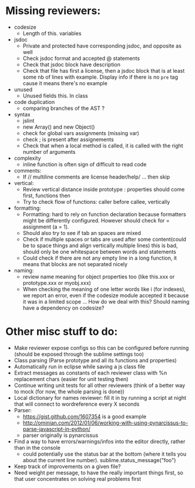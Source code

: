 Missing reviewers:
==================

- codesize
	- Length of this. variables
- jsdoc
	- Private and protected have corresponding jsdoc, and opposite as well
	- Check jsdoc format and accepted @ statements
	- Check that jsdoc block have description
	- Check that file has first a license, then a jsdoc block that is at least some nb of lines with example. Display info if there is no `pre` tag cause it means there's no example
- unused
	- Unused fields this. In class
- code duplication
	- comparing branches of the AST ?
- syntax
	- jslint
	- new Array() and new Object()
	- check for global vars assignments (missing var)
	- check ; is present after assignements
	- Check that when a local method is called, it is called with the right number of arguments
- complexity
	- inline function is often sign of difficult to read code
- comments:
	- If // multiline comments are license header/help/ ... then skip
- vertical:
	- Review vertical distance inside prototype : properties should come first, functions then
	- Try to check flow of functions: caller before callee, vertically
- formatting:
	- Formatting: hard to rely on function declaration because formatters might be differently configured. However should check for = assignment (a = 1).
	- Should also try to see if tab an spaces are mixed
	- Check if multiple spaces or tabs are used after some content(could be to space things and align vertically multiple lines) this is bad, should only be one whitespace between words and statements
	- Could check if there are not any empty line in a long function, it means that blocks are not separated nicely
- naming:
	- review name meaning for object properties too (like this.xxx or prototype.xxx or myobj.xxx)
	- When checking the meaning of one letter words like i (for indexes), we report an error, even if the codesize module accepted it because it was in a limited scope ... How do we deal with this? Should naming have a dependency on codesize?
	
Other misc stuff to do:
=======================

- Make reviewer expose configs so this can be configured before running (should be exposed through the sublime settings too)
- Class parsing (Parse prototype and all its functions and properties)
- Automatically run in eclipse while saving a js class file
- Extract messages as constants of each reviewer class with %n replacement chars (easier for unit testing then)
- Continue writing unit tests for all other reviewers (think of a better way to mock (for now, the whole parsing is done))
- Local dictionary for names reviewer: fill it in by running a script at night that will connect to wordreference every X seconds
- Parser:
	- https://gist.github.com/1607354 is a good example
	- http://ominian.com/2012/01/06/working-with-using-pynarcissus-to-parse-javascript-in-python/
	- parser originally is pynarcissus
- Find a way to have errors/warnings/infos into the editor directly, rather than in the console
	- could potentially use the status bar at the bottom (where it tells you about the current line number). sublime.status_message("foo")
- Keep track of improvements on a given file?
- Need weight per message, to have the really important things first, so that user concentrates on solving real problems first